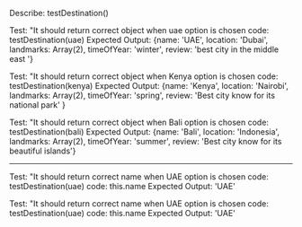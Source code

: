 
Describe: testDestination()

Test: "It should return correct object when uae option is chosen 
code: testDestination(uae)
Expected Output: {name: 'UAE', location: 'Dubai', landmarks: Array(2), timeOfYear: 'winter', review: 'best city in the middle east '}


Test: "It should return correct object when Kenya option is chosen 
code: testDestination(kenya)
Expected Output: {name: 'Kenya', location: 'Nairobi', landmarks: Array(2), timeOfYear: 'spring', review: 'Best city know for its national park' }



Test: "It should return correct object when Bali option is chosen 
code: testDestination(bali)
Expected Output: {name: 'Bali', location: 'Indonesia', landmarks: Array(2), timeOfYear: 'summer', review: 'Best city know for its beautiful islands'}

-------- 

Test: "It should return correct name when UAE option is chosen 
code: testDestination(uae)
code: this.name
Expected Output: 'UAE'

Test: "It should return correct name when UAE option is chosen 
code: testDestination(uae)
code: this.name
Expected Output: 'UAE'


